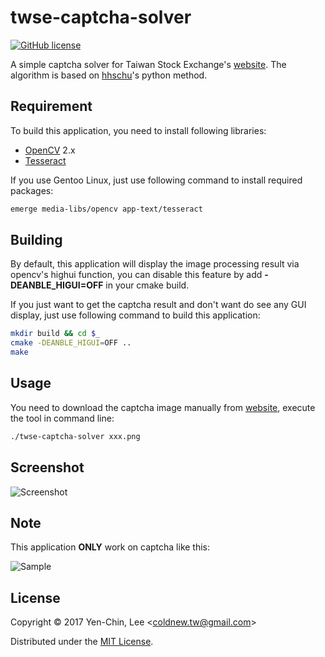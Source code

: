 # twse-captcha-solver
[![GitHub license](https://img.shields.io/badge/license-MIT-blue.svg)](https://raw.githubusercontent.com/coldnew/twse-captcha-solver/master/LICENSE)

A simple captcha solver for Taiwan Stock Exchange's [website](http://bsr.twse.com.tw/bshtm/). The algorithm is based on [hhschu](https://github.com/hhschu/Captcha_OCR)'s python method.

## Requirement

To build this application, you need to install following libraries:

- [OpenCV](https://opencv.org) 2.x
- [Tesseract](https://github.com/tesseract-ocr/tesseract)

If you use Gentoo Linux, just use following command to install required packages:

```sh
emerge media-libs/opencv app-text/tesseract
```

## Building

By default, this application will display the image processing result via opencv's highui function, you can disable this feature by add **-DEANBLE_HIGUI=OFF** in your cmake build.

If you just want to get the captcha result and don't want do see any GUI display, just use following command to build this application:

```sh
mkdir build && cd $_
cmake -DEANBLE_HIGUI=OFF ..
make
```

## Usage

You need to download the captcha image manually from [website](http://bsr.twse.com.tw/bshtm/), execute the tool in command line:

```sh
./twse-captcha-solver xxx.png
```

## Screenshot

![Screenshot](https://github.com/coldnew/twse-captcha-solver/raw/master/screenshot.png)

## Note

This application **ONLY** work on captcha like this:

![Sample](https://github.com/coldnew/twse-captcha-solver/raw/master/sample.png)

## License

Copyright © 2017 Yen-Chin, Lee <<coldnew.tw@gmail.com>>

Distributed under the [MIT License](http://opensource.org/licenses/MIT).
